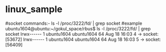 # linux_sample

#socket commands:-
ls -l /proc/3222/fd/ | grep socket
#example
ubuntu1604@ubuntu:~/gokul_space/rbus$ ls -l /proc/3222/fd/ | grep socket
lrwx------ 1 ubuntu1604 ubuntu1604 64 Aug 18 16:03 4 -> socket:[53672]
lrwx------ 1 ubuntu1604 ubuntu1604 64 Aug 18 16:03 5 -> socket:[56409]
